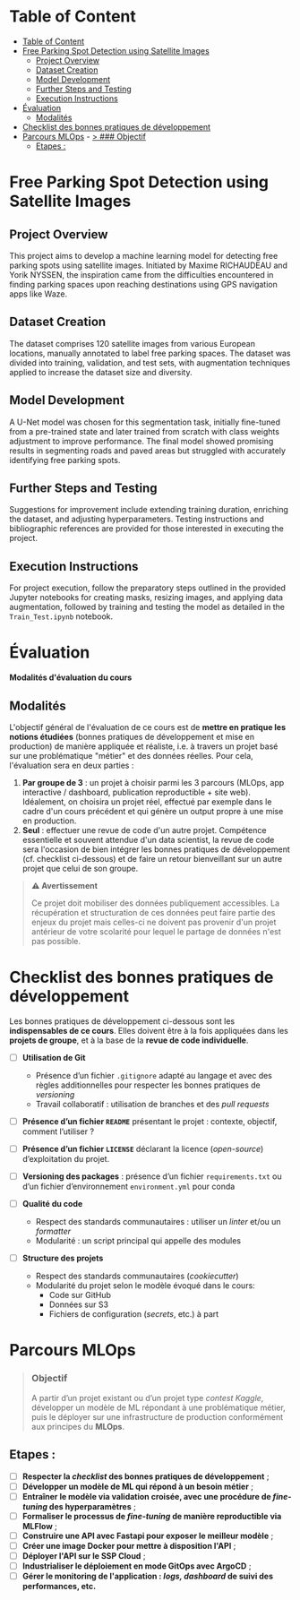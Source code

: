 # Table of Content
<!-- TOC -->
- [Table of Content](#table-of-content)
- [Free Parking Spot Detection using Satellite Images](#free-parking-spot-detection-using-satellite-images)
    - [Project Overview](#project-overview)
    - [Dataset Creation](#dataset-creation)
    - [Model Development](#model-development)
    - [Further Steps and Testing](#further-steps-and-testing)
    - [Execution Instructions](#execution-instructions)
- [Évaluation](#%C3%A9valuation)
    - [Modalités](#modalit%C3%A9s)
- [Checklist des bonnes pratiques de développement](#checklist-des-bonnes-pratiques-de-d%C3%A9veloppement)
- [Parcours MLOps](#parcours-mlops)
        - [> ### Objectif](#--objectif)
    - [Etapes :](#etapes-)

<!-- /TOC -->
# Free Parking Spot Detection using Satellite Images

## Project Overview

This project aims to develop a machine learning model for detecting free parking spots using satellite images. Initiated by Maxime RICHAUDEAU and Yorik NYSSEN, the inspiration came from the difficulties encountered in finding parking spaces upon reaching destinations using GPS navigation apps like Waze.

## Dataset Creation

The dataset comprises 120 satellite images from various European locations, manually annotated to label free parking spaces. The dataset was divided into training, validation, and test sets, with augmentation techniques applied to increase the dataset size and diversity.

## Model Development

A U-Net model was chosen for this segmentation task, initially fine-tuned from a pre-trained state and later trained from scratch with class weights adjustment to improve performance. The final model showed promising results in segmenting roads and paved areas but struggled with accurately identifying free parking spots.

## Further Steps and Testing

Suggestions for improvement include extending training duration, enriching the dataset, and adjusting hyperparameters. Testing instructions and bibliographic references are provided for those interested in executing the project.

## Execution Instructions

For project execution, follow the preparatory steps outlined in the provided Jupyter notebooks for creating masks, resizing images, and applying data augmentation, followed by training and testing the model as detailed in the `Train_Test.ipynb` notebook.


# Évaluation

**Modalités d'évaluation du cours**

## Modalités

L'objectif général de l'évaluation de ce cours est de **mettre en pratique les notions étudiées** (bonnes pratiques de développement et mise en production) de manière appliquée et réaliste, i.e. à travers un projet basé sur une problématique "métier" et des données réelles. Pour cela, l'évaluation sera en deux parties :

1. **Par groupe de 3** : un projet à choisir parmi les 3 parcours (MLOps, app interactive / dashboard, publication reproductible + site web). Idéalement, on choisira un projet réel, effectué par exemple dans le cadre d'un cours précédent et qui génère un output propre à une mise en production.
2. **Seul** : effectuer une revue de code d'un autre projet. Compétence essentielle et souvent attendue d'un data scientist, la revue de code sera l'occasion de bien intégrer les bonnes pratiques de développement (cf. checklist ci-dessous) et de faire un retour bienveillant sur un autre projet que celui de son groupe.

> **⚠️ Avertissement**
>
> Ce projet doit mobiliser des données publiquement accessibles. La récupération et structuration de ces données peut faire partie des enjeux du projet mais celles-ci ne doivent pas provenir d'un projet antérieur de votre scolarité pour lequel le partage de données n'est pas possible.

# Checklist des bonnes pratiques de développement

Les bonnes pratiques de développement ci-dessous sont les **indispensables de ce cours**. Elles doivent être à la fois appliquées dans les **projets de groupe**, et à la base de la **revue de code individuelle**.

- [ ] **Utilisation de Git**
  - Présence d’un fichier `.gitignore` adapté au langage et avec des règles additionnelles pour respecter les bonnes pratiques de _versioning_
  - Travail collaboratif : utilisation de branches et des _pull requests_
- [ ] **Présence d’un fichier `README`** présentant le projet : contexte, objectif, comment l’utiliser ?
- [ ] **Présence d’un fichier `LICENSE`** déclarant la licence (_open-source_) d’exploitation du projet.
- [ ] **Versioning des packages** : présence d’un fichier `requirements.txt` ou d’un fichier d’environnement `environment.yml` pour conda

- [ ] **Qualité du code**
  - Respect des standards communautaires : utiliser un _linter_ et/ou un _formatter_
  - Modularité : un script principal qui appelle des modules

- [ ] **Structure des projets**
  - Respect des standards communautaires (_cookiecutter_)
  - Modularité du projet selon le modèle évoqué dans le cours:
    - Code sur GitHub
    - Données sur S3
    - Fichiers de configuration (_secrets_, etc.) à part

# Parcours MLOps

> ### Objectif
> 
> A partir d’un projet existant ou d’un projet type _contest Kaggle_, développer un modèle de ML répondant à une problématique métier, puis le déployer sur une infrastructure de production conformément aux principes du **MLOps**.

## Etapes :

- [ ] **Respecter la _checklist_ des bonnes pratiques de développement** ;
- [ ] **Développer un modèle de ML qui répond à un besoin métier** ;
- [ ] **Entraîner le modèle via validation croisée, avec une procédure de _fine-tuning_ des hyperparamètres** ;
- [ ] **Formaliser le processus de _fine-tuning_ de manière reproductible via MLFlow** ;
- [ ] **Construire une API avec Fastapi pour exposer le meilleur modèle** ;
- [ ] **Créer une image Docker pour mettre à disposition l'API** ;
- [ ] **Déployer l'API sur le SSP Cloud** ;
- [ ] **Industrialiser le déploiement en mode GitOps avec ArgoCD** ;
- [ ] **Gérer le monitoring de l'application : _logs, dashboard_ de suivi des performances, etc.**